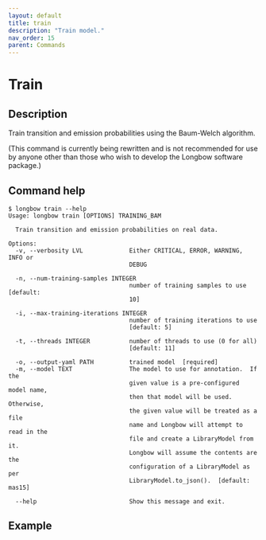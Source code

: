 ```yaml
---
layout: default
title: train
description: "Train model."
nav_order: 15
parent: Commands
---
```


# Train

## Description

Train transition and emission probabilities using the Baum-Welch algorithm.

(This command is currently being rewritten and is not recommended for use by anyone other than those who wish to develop the Longbow software package.)

## Command help

```shell
$ longbow train --help
Usage: longbow train [OPTIONS] TRAINING_BAM

  Train transition and emission probabilities on real data.

Options:
  -v, --verbosity LVL             Either CRITICAL, ERROR, WARNING, INFO or
                                  DEBUG

  -n, --num-training-samples INTEGER
                                  number of training samples to use  [default:
                                  10]

  -i, --max-training-iterations INTEGER
                                  number of training iterations to use
                                  [default: 5]

  -t, --threads INTEGER           number of threads to use (0 for all)
                                  [default: 11]

  -o, --output-yaml PATH          trained model  [required]
  -m, --model TEXT                The model to use for annotation.  If the
                                  given value is a pre-configured model name,
                                  then that model will be used.  Otherwise,
                                  the given value will be treated as a file
                                  name and Longbow will attempt to read in the
                                  file and create a LibraryModel from it.
                                  Longbow will assume the contents are the
                                  configuration of a LibraryModel as per
                                  LibraryModel.to_json().  [default: mas15]

  --help                          Show this message and exit.
```

## Example

